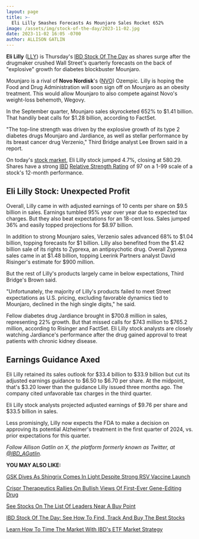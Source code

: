 ```yaml
---
layout: page
title: >-
  Eli Lilly Smashes Forecasts As Mounjaro Sales Rocket 652%
image: /assets/img/stock-of-the-day/2023-11-02.jpg
date: 2023-11-02 16:05 -0700
author: ALLISON GATLIN
---
```







**Eli Lilly** ([LLY](https://research.investors.com/quote.aspx?symbol=LLY)) is Thursday's [IBD Stock Of The Day](https://www.investors.com/research/ibd-stock-of-the-day/) as shares surge after the drugmaker crushed Wall Street's quarterly forecasts on the back of "explosive" growth for diabetes blockbuster Mounjaro.




Mounjaro is a rival of **Novo Nordisk**'s ([NVO](https://research.investors.com/quote.aspx?symbol=NVO)) Ozempic. Lilly is hoping the Food and Drug Administration will soon sign off on Mounjaro as an obesity treatment. This would allow Mounjaro to also compete against Novo's weight-loss behemoth, Wegovy.


In the September quarter, Mounjaro sales skyrocketed 652% to $1.41 billion. That handily beat calls for $1.28 billion, according to FactSet.


"The top-line strength was driven by the explosive growth of its type 2 diabetes drugs Mounjaro and Jardiance, as well as stellar performance by its breast cancer drug Verzenio," Third Bridge analyst Lee Brown said in a report.


On today's [stock market](https://www.investors.com/news/stock-market-today-stock-market-news/?), Eli Lilly stock jumped 4.7%, closing at 580.29. Shares have a strong [IBD](https://www.investors.com/product/ibd-digital/?artProdLink=IBD_Digital) [Relative Strength Rating](https://www.investors.com/how-to-invest/investors-corner/relative-strength-rating-stock-chart-analysis-helps-pick-outstanding-growth-stocks/) of 97 on a 1-99 scale of a stock's 12-month performance.


Eli Lilly Stock: Unexpected Profit
----------------------------------


Overall, Lilly came in with adjusted earnings of 10 cents per share on $9.5 billion in sales. Earnings tumbled 95% year over year due to expected tax charges. But they also beat expectations for an 18-cent loss. Sales jumped 36% and easily topped projections for $8.97 billion.


In addition to strong Mounjaro sales, Verzenio sales advanced 68% to $1.04 billion, topping forecasts for $1 billion. Lilly also benefited from the $1.42 billion sale of its rights to Zyprexa, an antipsychotic drug. Overall Zyprexa sales came in at $1.48 billion, topping Leerink Partners analyst David Risinger's estimate for $900 million.


But the rest of Lilly's products largely came in below expectations, Third Bridge's Brown said.


"Unfortunately, the majority of Lilly's products failed to meet Street expectations as U.S. pricing, excluding favorable dynamics tied to Mounjaro, declined in the high single digits," he said.


Fellow diabetes drug Jardiance brought in $700.8 million in sales, representing 22% growth. But that missed calls for $743 million to $765.2 million, according to Risinger and FactSet. Eli Lilly stock analysts are closely watching Jardiance's performance after the drug gained approval to treat patients with chronic kidney disease.


Earnings Guidance Axed
----------------------


Eli Lilly retained its sales outlook for $33.4 billion to $33.9 billion but cut its adjusted earnings guidance to $6.50 to $6.70 per share. At the midpoint, that's $3.20 lower than the guidance Lilly issued three months ago. The company cited unfavorable tax charges in the third quarter.


Eli Lilly stock analysts projected adjusted earnings of $9.76 per share and $33.5 billion in sales.


Less promisingly, Lilly now expects the FDA to make a decision on approving its potential Alzheimer's treatment in the first quarter of 2024, vs. prior expectations for this quarter.


*Follow Allison Gatlin on X, the platform formerly known as Twitter, at [@IBD\_AGatlin](https://twitter.com/IBD_AGatlin).*


**YOU MAY ALSO LIKE:**


[GSK Dives As Shingrix Comes In Light Despite Strong RSV Vaccine Launch](https://www.investors.com/news/technology/gsk-stock-gsk-earnings-q3-2023/)


[Crispr Therapeutics Rallies On Bullish Views Of First-Ever Gene-Editing Drug](https://www.investors.com/news/technology/crsp-stock-surges-as-fda-considers-the-first-ever-crispr-based-gene-editing-drug/)


[See Stocks On The List Of Leaders Near A Buy Point](https://www.investors.com/product/leaderboard/?artProdLink=Leaderboard)


[IBD Stock Of The Day: See How To Find, Track And Buy The Best Stocks](https://www.investors.com/research/ibd-stock-of-the-day/)


[Learn How To Time The Market With IBD's ETF Market Strategy](https://www.investors.com/market-trend/ibds-etf-market-strategy/ibds-etf-market-strategy/)




